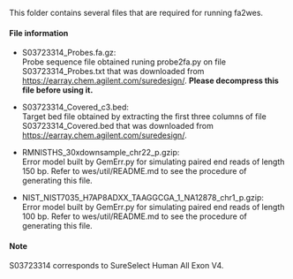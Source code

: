 This folder contains several files that are required for running fa2wes.

#### File information
* S03723314_Probes.fa.gz:  
Probe sequence file obtained runing probe2fa.py on file S03723314_Probes.txt that was downloaded from https://earray.chem.agilent.com/suredesign/.
**Please decompress this file before using it.**

* S03723314_Covered_c3.bed:  
Target bed file obtained by extracting the first three columns of file S03723314_Covered.bed that was downloaded from https://earray.chem.agilent.com/suredesign/.

* RMNISTHS_30xdownsample_chr22_p.gzip:  
Error model built by GemErr.py for simulating paired end reads of length 150 bp. Refer to wes/util/README.md to see the procedure of generating this file.  

* NIST_NIST7035_H7AP8ADXX_TAAGGCGA_1_NA12878_chr1_p.gzip:  
Error model built by GemErr.py for simulating paired end reads of length 100 bp. Refer to wes/util/README.md to see the procedure of generating this file.  

#### Note
S03723314 corresponds to SureSelect Human All Exon V4.
